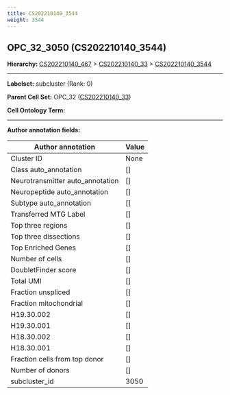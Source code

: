 ```yaml
---
title: CS202210140_3544
weight: 3544
---
```

## OPC_32_3050 (CS202210140_3544)
<b>Hierarchy: </b>
[CS202210140_467](../CS202210140_467) >
[CS202210140_33](../CS202210140_33) >
[CS202210140_3544](../CS202210140_3544)

---


**Labelset:** subcluster (Rank: 0)

**Parent Cell Set:** OPC_32 ([CS202210140_33](../CS202210140_33))



**Cell Ontology Term:** 

[MARKER GENES.]: #


---

[TRANSFERRED ANNOTATIONS.]: #


[AUTHOR ANNOTATION FIELDS.]: #


**Author annotation fields:**

| Author annotation | Value |
|-------------------|-------|
|Cluster ID|None|
|Class auto_annotation|[]|
|Neurotransmitter auto_annotation|[]|
|Neuropeptide auto_annotation|[]|
|Subtype auto_annotation|[]|
|Transferred MTG Label|[]|
|Top three regions|[]|
|Top three dissections|[]|
|Top Enriched Genes|[]|
|Number of cells|[]|
|DoubletFinder score|[]|
|Total UMI|[]|
|Fraction unspliced|[]|
|Fraction mitochondrial|[]|
|H19.30.002|[]|
|H19.30.001|[]|
|H18.30.002|[]|
|H18.30.001|[]|
|Fraction cells from top donor|[]|
|Number of donors|[]|
|subcluster_id|3050|
